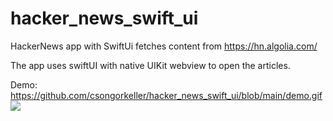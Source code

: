 # hacker_news_swift_ui
HackerNews app with SwiftUi fetches content from https://hn.algolia.com/

The app uses swiftUI with native UIKit webview to open the articles.

Demo:
https://github.com/csongorkeller/hacker_news_swift_ui/blob/main/demo.gif
![](demo.gif)

